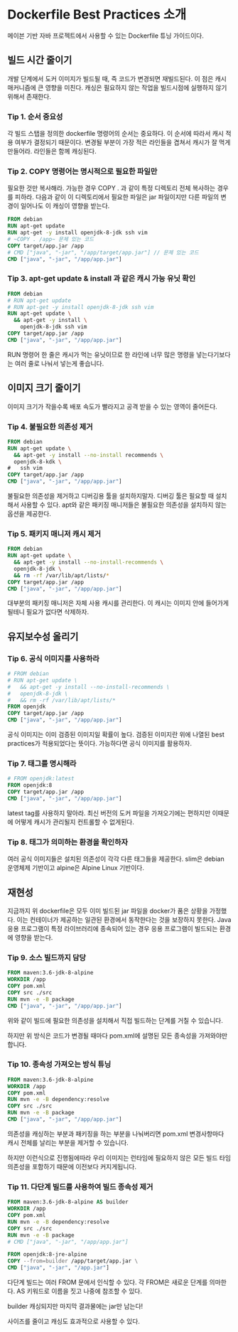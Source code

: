 Dockerfile Best Practices 소개
================================

메이븐 기반 자바 프로젝트에서 사용할 수 있는 Dockerfile 튜닝 가이드이다.

## 빌드 시간 줄이기

개발 단계에서 도커 이미지가 빌드될 때, 즉 코드가 변경되면 재빌드된다. 이 점은 캐시 매커니즘에 큰 영향을 미친다. 캐싱은 필요하지 않는 작업을 빌드시점에 실행하지 않기 위해서 존재한다.

### Tip 1. 순서 중요성

각 빌드 스탭을 정의한 dockerfile 명령어의 순서는 중요하다. 이 순서에 따라서 캐시 적용 여부가 결정되기 때문이다. 변경될 부분이 가장 적은 라인들을 겹쳐서 캐시가 잘 먹게 만들어라. 라인들은 함께 캐싱된다.

### Tip 2. COPY 명령어는 명시적으로 필요한 파일만

필요한 것만 복사해라. 가능한 경우 COPY . 과 같이 특정 디렉토리 전체 복사하는 경우를 피하라. 다음과 같이 이 디렉토리에서 필요한 파일은 jar 파일이지만 다른 파일의 변경이 일어나도 이 캐싱이 영향을 받는다.

```dockerfile
FROM debian
RUN apt-get update
RUN apt-get -y install openjdk-8-jdk ssh vim
# ~COPY . /app~ 문제 있는 코드
COPY target/app.jar /app
# CMD ["java", "-jar", "/app/target/app.jar"] // 문제 있는 코드
CMD ["java", "-jar", "/app/app.jar"]
```

### Tip 3. apt-get update & install 과 같은 캐시 가능 유닛 확인

```dockerfile
FROM debian
# RUN apt-get update
# RUN apt-get -y install openjdk-8-jdk ssh vim
RUN apt-get update \
  && apt-get -y install \
    openjdk-8-jdk ssh vim
COPY target/app.jar /app
CMD ["java", "-jar", "/app/app.jar"]
```

RUN 명령어 한 줄은 캐시가 먹는 유닛이므로 한 라인에 너무 많은 명령을 넣는다기보다는 여러 줄로 나눠서 넣는게 좋습니다.


## 이미지 크기 줄이기

이미지 크기가 작을수록 배포 속도가 빨라지고 공격 받을 수 있는 영역이 줄어든다.

### Tip 4. 불필요한 의존성 제거

```dockerfile
FROM debian
RUN apt-get update \
  && apt-get -y install --no-install recommends \
  openjdk-8-kdk \
#   ssh vim
COPY target/app.jar /app
CMD ["java", "-jar", "/app/app.jar"]
```

불필요한 의존성을 제거하고 디버깅용 툴을 설치하지말자. 디버깅 툴은 필요할 때 설치해서 사용할 수 있다. apt와 같은 패키징 매니저들은 불필요한 의존성을 설치하지 않는 옵션을 제공한다. 

### Tip 5. 패키지 매니저 캐시 제거

```dockerfile
FROM debian
RUN apt-get update \
  && apt-get -y install --no-install-recommends \
  openjdk-8-jdk \
  && rm -rf /var/lib/apt/lists/*
COPY target/app.jar /app
CMD ["java", "-jar", "/app/app.jar"]
```

대부분의 패키징 매니저은 자체 사용 캐시를 관리한다. 이 캐시는 이미지 안에 들어가게 될테니 필요가 없다면 삭제하자.

## 유지보수성 올리기

### Tip 6. 공식 이미지를 사용하라
```dockerfile
# FROM debian
# RUN apt-get update \
#   && apt-get -y install --no-install-recommends \
#   openjdk-8-jdk \
#   && rm -rf /var/lib/apt/lists/*
FROM openjdk
COPY target/app.jar /app
CMD ["java", "-jar", "/app/app.jar"]
```

공식 이미지는 이미 검증된 이미지일 확률이 높다. 검증된 이미지란 위에 나열된 best practices가 적용되었다는 뜻이다. 가능하다면 공식 이미지를 활용하자.

### Tip 7. 태그를 명시해라

```dockerfile
# FROM openjdk:latest
FROM openjdk:8
COPY target/app.jar /app
CMD ["java", "-jar", "/app/app.jar"]
```

latest tag를 사용하지 말아라. 최신 버전의 도커 파일을 가져오기에는 편하지만 이때문에 어떻게 캐시가 관리될지 컨트롤할 수 없게된다. 

### Tip 8. 태그가 의미하는 환경을 확인하자

여러 공식 이미지들은 설치된 의존성이 각각 다른 태그들을 제공한다. slim은 debian 운영체제 기반이고 alpine은 Alpine Linux 기반이다. 

## 재현성
지금까지 위 dockerfile은 모두 이미 빌드된 jar 파일을 docker가 품은 상황을 가정했다. 이는 컨테이너가 제공하는 일관된 환경에서 동작한다는 것을 보장하지 못한다. Java 응용 프로그램이 특정 라이브러리에 종속되어 있는 경우 응용 프로그램이 빌드되는 환경에 영향을 받는다.

### Tip 9. 소스 빌드까지 담당

```dockerfile
FROM maven:3.6-jdk-8-alpine
WORKDIR /app
COPY pom.xml
COPY src ./src
RUN mvn -e -B package
CMD ["java", "-jar", "/app/app.jar"]
```

위와 같이 빌드에 필요한 의존성을 설치해서 직접 빌드하는 단계를 거칠 수 있습니다.

하지만 위 방식은 코드가 변경될 때마다 pom.xml에 설명된 모든 종속성을 가져와야만합니다.

### Tip 10. 종속성 가져오는 방식 튜닝

```dockerfile
FROM maven:3.6-jdk-8-alpine
WORKDIR /app
COPY pom.xml
RUN mvn -e -B dependency:resolve
COPY src ./src
RUN mvn -e -B package
CMD ["java", "-jar", "/app/app.jar"]
```

의존성을 캐싱하는 부분과 패키징을 하는 부분을 나눠버리면 pom.xml 변경사항마다 캐시 전체를 날리는 부분을 제거할 수 있습니다. 

하지만 이런식으로 진행됨에따라 우리 이미지는 런타임에 필요하지 않은 모든 빌드 타임 의존성을 포함하기 때문에 이전보다 커지게됩니다.

### Tip 11. 다단계 빌드를 사용하여 빌드 종속성 제거
```dockerfile
FROM maven:3.6-jdk-8-alpine AS builder
WORKDIR /app
COPY pom.xml
RUN mvn -e -B dependency:resolve
COPY src ./src
RUN mvn -e -B package
# CMD ["java", "-jar", "/app/app.jar"]

FROM openjdk:8-jre-alpine
COPY --from=builder /app/target/app.jar \
CMD ["java", "-jar", "/app.jar"]
```

다단계 빌드는 여러 FROM 문에서 인식할 수 있다. 각 FROM은 새로운 단계를 의마한다. AS 키워드로 이름을 짓고 나중에 참조할 수 있다. 

builder 캐싱되지만 마지막 결과물에는 jar만 남는다!

사이즈를 줄이고 캐싱도 효과적으로 사용할 수 있다.

